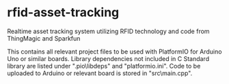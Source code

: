 # rfid-asset-tracking
Realtime asset tracking system utilizing RFID technology and code from ThingMagic and Sparkfun

This contains all relevant project files to be used with PlatformIO for Arduino Uno or similar boards. Library dependencies not included in C Standard library are listed under ".pio\libdeps" and "platformio.ini". Code to be uploaded to Arduino or relevant board is stored in "src\main.cpp".
